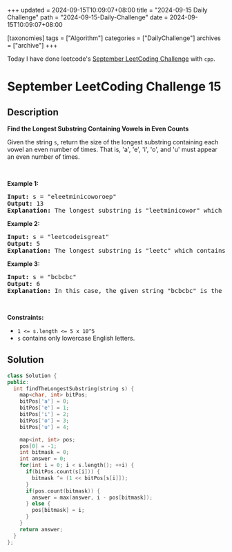 +++
updated = 2024-09-15T10:09:07+08:00
title = "2024-09-15 Daily Challenge"
path = "2024-09-15-Daily-Challenge"
date = 2024-09-15T10:09:07+08:00

[taxonomies]
tags = ["Algorithm"]
categories = ["DailyChallenge"]
archives = ["archive"]
+++

Today I have done leetcode's [September LeetCoding Challenge](https://leetcode.com/problems/find-the-longest-substring-containing-vowels-in-even-counts/) with `cpp`.

<!-- more -->

# September LeetCoding Challenge 15

## Description

**Find the Longest Substring Containing Vowels in Even Counts**

<p>Given the string <code>s</code>, return the size of the longest substring containing each vowel an even number of times. That is, &#39;a&#39;, &#39;e&#39;, &#39;i&#39;, &#39;o&#39;, and &#39;u&#39; must appear an even number of times.</p>

<p>&nbsp;</p>
<p><strong class="example">Example 1:</strong></p>

<pre>
<strong>Input:</strong> s = &quot;eleetminicoworoep&quot;
<strong>Output:</strong> 13
<strong>Explanation: </strong>The longest substring is &quot;leetminicowor&quot; which contains two each of the vowels: <strong>e</strong>, <strong>i</strong> and <strong>o</strong> and zero of the vowels: <strong>a</strong> and <strong>u</strong>.
</pre>

<p><strong class="example">Example 2:</strong></p>

<pre>
<strong>Input:</strong> s = &quot;leetcodeisgreat&quot;
<strong>Output:</strong> 5
<strong>Explanation:</strong> The longest substring is &quot;leetc&quot; which contains two e&#39;s.
</pre>

<p><strong class="example">Example 3:</strong></p>

<pre>
<strong>Input:</strong> s = &quot;bcbcbc&quot;
<strong>Output:</strong> 6
<strong>Explanation:</strong> In this case, the given string &quot;bcbcbc&quot; is the longest because all vowels: <strong>a</strong>, <strong>e</strong>, <strong>i</strong>, <strong>o</strong> and <strong>u</strong> appear zero times.
</pre>

<p>&nbsp;</p>
<p><strong>Constraints:</strong></p>

<ul>
	<li><code>1 &lt;= s.length &lt;= 5 x 10^5</code></li>
	<li><code>s</code>&nbsp;contains only lowercase English letters.</li>
</ul>


## Solution

``` cpp
class Solution {
public:
  int findTheLongestSubstring(string s) {
    map<char, int> bitPos;
    bitPos['a'] = 0;
    bitPos['e'] = 1;
    bitPos['i'] = 2;
    bitPos['o'] = 3;
    bitPos['u'] = 4;

    map<int, int> pos;
    pos[0] = -1;
    int bitmask = 0;
    int answer = 0;
    for(int i = 0; i < s.length(); ++i) {
      if(bitPos.count(s[i])) {
        bitmask ^= (1 << bitPos[s[i]]);
      }
      if(pos.count(bitmask)) {
        answer = max(answer, i - pos[bitmask]);
      } else {
        pos[bitmask] = i;
      }
    }
    return answer;
  }
};
```
